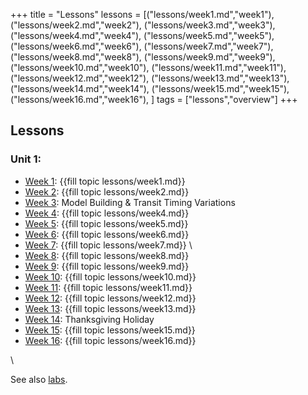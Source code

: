 +++
title = "Lessons"
lessons =  [("lessons/week1.md","week1"),
            ("lessons/week2.md","week2"),
            ("lessons/week3.md","week3"),
            ("lessons/week4.md","week4"),
            ("lessons/week5.md","week5"),
            ("lessons/week6.md","week6"),
            ("lessons/week7.md","week7"),
            ("lessons/week8.md","week8"),
            ("lessons/week9.md","week9"),
            ("lessons/week10.md","week10"),
            ("lessons/week11.md","week11"),
            ("lessons/week12.md","week12"),
            ("lessons/week13.md","week13"),
            ("lessons/week14.md","week14"),
            ("lessons/week15.md","week15"),
            ("lessons/week16.md","week16"),
            ]
tags = ["lessons","overview"]
+++

## Lessons
### Unit 1:  
- [Week 1](week1/): {{fill topic lessons/week1.md}}
- [Week 2](week2/): {{fill topic lessons/week2.md}}
- [Week 3](week3/): Model Building & Transit Timing Variations <!-- {{fill topic lessons/week3.md}} -->  <!-- Why broken? -->
- [Week 4](week4/): {{fill topic lessons/week4.md}}
- [Week 5](week5/): {{fill topic lessons/week5.md}}
- [Week 6](week6/): {{fill topic lessons/week6.md}}
- [Week 7](week7/): {{fill topic lessons/week7.md}}
\\
- [Week 8](week8/): {{fill topic lessons/week8.md}}
- [Week 9](week9/): {{fill topic lessons/week9.md}}
- [Week 10](week10/): {{fill topic lessons/week10.md}}
- [Week 11](week11/): {{fill topic lessons/week11.md}}
- [Week 12](week12/): {{fill topic lessons/week12.md}}
- [Week 13](week13/): {{fill topic lessons/week13.md}}
- [Week 14](week14/): Thanksgiving Holiday
- [Week 15](week15/): {{fill topic lessons/week15.md}}
- [Week 16](week16/): {{fill topic lessons/week16.md}}

<!--
## Lessons (automatic, but broken)
{{for (page,lesson) in lessons }}
- Week {{fill week_num page}}: [{{lesson}}]({{fill topic page}})
{{end}}
-->

\\

See also [labs](/labs/).
